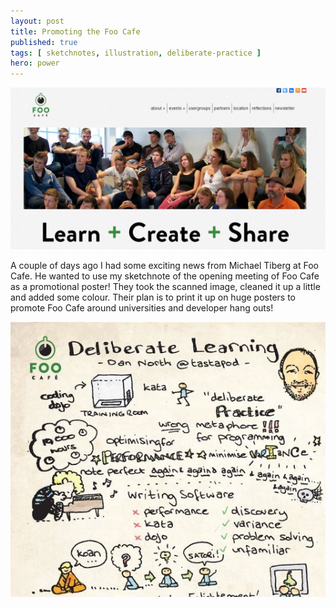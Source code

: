 ```yaml
---
layout: post
title: Promoting the Foo Cafe 
published: true 
tags: [ sketchnotes, illustration, deliberate-practice ]
hero: power
---
```


<img src="/img/posts/foo-cafe-pr/foo-cafe-site.jpg" class="img-responsive" alt="Foo Cafe" />

A couple of days ago I had some exciting news from Michael Tiberg at Foo Cafe. He wanted to use 
my sketchnote of the opening meeting of Foo Cafe as a promotional poster! They took the scanned 
image, cleaned it up a little and added some colour. Their plan is to print it up on huge posters 
to promote Foo Cafe around universities and developer hang outs!  

![Foo Cafe](/img/posts/foo-cafe-pr/foo-cafe-tiberg-colour.jpg)